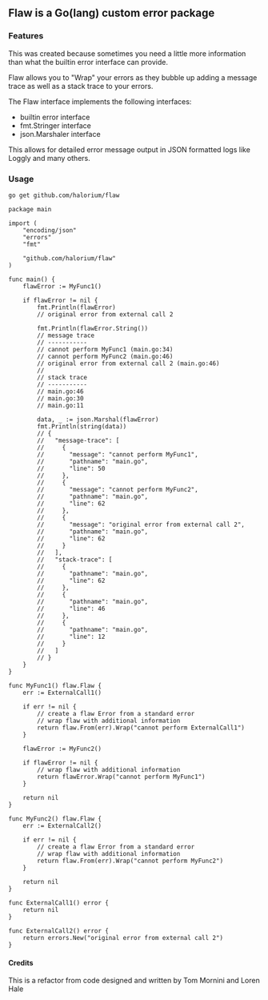 ## Flaw is a Go(lang) custom error package

### Features
This was created because sometimes you need a little more information than what
the builtin error interface can provide.

Flaw allows you to "Wrap" your errors as they bubble up adding a message trace
as well as a stack trace to your errors.

The Flaw interface implements the following interfaces:
* builtin error interface
* fmt.Stringer interface
* json.Marshaler interface

This allows for detailed error message output in JSON formatted logs like
Loggly and many others.

### Usage
```
go get github.com/halorium/flaw
```

```
package main

import (
	"encoding/json"
	"errors"
	"fmt"

	"github.com/halorium/flaw"
)

func main() {
	flawError := MyFunc1()

	if flawError != nil {
		fmt.Println(flawError)
		// original error from external call 2

		fmt.Println(flawError.String())
		// message trace
		// -----------
		// cannot perform MyFunc1 (main.go:34)
		// cannot perform MyFunc2 (main.go:46)
		// original error from external call 2 (main.go:46)
		//
		// stack trace
		// -----------
		// main.go:46
		// main.go:30
		// main.go:11

		data, _ := json.Marshal(flawError)
		fmt.Println(string(data))
		// {
		//   "message-trace": [
		//     {
		//       "message": "cannot perform MyFunc1",
		//       "pathname": "main.go",
		//       "line": 50
		//     },
		//     {
		//       "message": "cannot perform MyFunc2",
		//       "pathname": "main.go",
		//       "line": 62
		//     },
		//     {
		//       "message": "original error from external call 2",
		//       "pathname": "main.go",
		//       "line": 62
		//     }
		//   ],
		//   "stack-trace": [
		//     {
		//       "pathname": "main.go",
		//       "line": 62
		//     },
		//     {
		//       "pathname": "main.go",
		//       "line": 46
		//     },
		//     {
		//       "pathname": "main.go",
		//       "line": 12
		//     }
		//   ]
		// }
	}
}

func MyFunc1() flaw.Flaw {
	err := ExternalCall1()

	if err != nil {
		// create a flaw Error from a standard error
		// wrap flaw with additional information
		return flaw.From(err).Wrap("cannot perform ExternalCall1")
	}

	flawError := MyFunc2()

	if flawError != nil {
		// wrap flaw with additional information
		return flawError.Wrap("cannot perform MyFunc1")
	}

	return nil
}

func MyFunc2() flaw.Flaw {
	err := ExternalCall2()

	if err != nil {
		// create a flaw Error from a standard error
		// wrap flaw with additional information
		return flaw.From(err).Wrap("cannot perform MyFunc2")
	}

	return nil
}

func ExternalCall1() error {
	return nil
}

func ExternalCall2() error {
	return errors.New("original error from external call 2")
}
```

#### Credits
This is a refactor from code designed and written by Tom Mornini and Loren Hale
